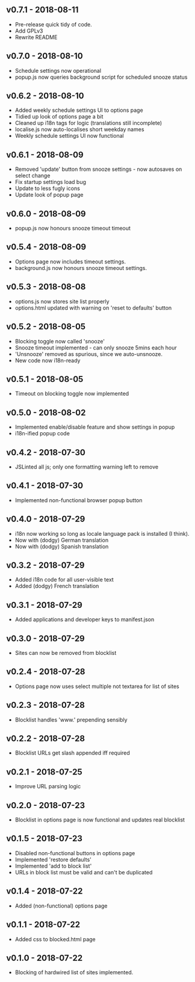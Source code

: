 ## v0.7.1 - 2018-08-11
* Pre-release quick tidy of code.
* Add GPLv3
* Rewrite README

## v0.7.0 - 2018-08-10
* Schedule settings now operational
* popup.js now queries background script for scheduled snooze status

## v0.6.2 - 2018-08-10
* Added weekly schedule settings UI to options page
* Tidied up look of options page a bit
* Cleaned up i18n tags for logic (translations still incomplete)
* localise.js now auto-localises short weekday names
* Weekly schedule settings UI now functional

## v0.6.1 - 2018-08-09
* Removed 'update' button from snooze settings - now autosaves on select change
* Fix startup settings load bug
* Update to less fugly icons
* Update look of popup page

## v0.6.0 - 2018-08-09
* popup.js now honours snooze timeout timeout

## v0.5.4 - 2018-08-09
* Options page now includes timeout settings.
* background.js now honours snooze timeout settings.

## v0.5.3 - 2018-08-08
* options.js now stores site list properly
* options.html updated with warning on 'reset to defaults' button

## v0.5.2 - 2018-08-05
* Blocking toggle now called 'snooze'
* Snooze timeout implemented - can only snooze 5mins each hour
* 'Unsnooze' removed as spurious, since we auto-unsnooze.
* New code now i18n-ready

## v0.5.1 - 2018-08-05
* Timeout on blocking toggle now implemented

## v0.5.0 - 2018-08-02
* Implemented enable/disable feature and show settings in popup
* i18n-ified popup code

## v0.4.2 - 2018-07-30
* JSLinted all js; only one formatting warning left to remove

## v0.4.1 - 2018-07-30
* Implemented non-functional browser popup button

## v0.4.0 - 2018-07-29
* i18n now working so long as locale language pack is installed (I think).
* Now with (dodgy) German translation
* Now with (dodgy) Spanish translation

## v0.3.2 - 2018-07-29
* Added i18n code for all user-visible text
* Added (dodgy) French translation

## v0.3.1 - 2018-07-29
* Added applications and developer keys to manifest.json

## v0.3.0 - 2018-07-29
* Sites can now be removed from blocklist

## v0.2.4 - 2018-07-28
* Options page now uses select multiple not textarea for list of sites

## v0.2.3 - 2018-07-28
* Blocklist handles 'www.' prepending sensibly

## v0.2.2 - 2018-07-28
* Blocklist URLs get slash appended iff required

## v0.2.1 - 2018-07-25
* Improve URL parsing logic

## v0.2.0 - 2018-07-23
* Blocklist in options page is now functional and updates real blocklist

## v0.1.5 - 2018-07-23
* Disabled non-functional buttons in options page
* Implemented 'restore defaults'
* Implemented 'add to block list'
* URLs in block list must be valid and can't be duplicated

## v0.1.4 - 2018-07-22
* Added (non-functional) options page

## v0.1.1 - 2018-07-22
* Added css to blocked.html page

## v0.1.0 - 2018-07-22
* Blocking of hardwired list of sites implemented.
